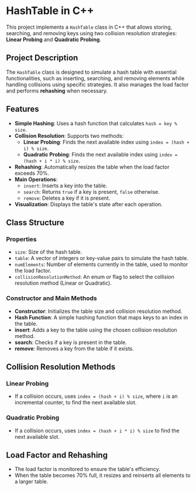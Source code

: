 # HashTable in C++

This project implements a `HashTable` class in C++ that allows storing, searching, and removing keys using two collision resolution strategies: **Linear Probing** and **Quadratic Probing**.

## Project Description

The `HashTable` class is designed to simulate a hash table with essential functionalities, such as inserting, searching, and removing elements while handling collisions using specific strategies. It also manages the load factor and performs **rehashing** when necessary.

## Features

- **Simple Hashing**: Uses a hash function that calculates `hash = key % size`.
- **Collision Resolution**: Supports two methods:
  - **Linear Probing**: Finds the next available index using `index = (hash + i) % size`.
  - **Quadratic Probing**: Finds the next available index using `index = (hash + i * i) % size`.
- **Rehashing**: Automatically resizes the table when the load factor exceeds 70%.
- **Main Operations**:
  - `insert`: Inserts a key into the table.
  - `search`: Returns `true` if a key is present, `false` otherwise.
  - `remove`: Deletes a key if it is present.
- **Visualization**: Displays the table's state after each operation.

## Class Structure

### Properties

- `size`: Size of the hash table.
- `table`: A vector of integers or key-value pairs to simulate the hash table.
- `numElements`: Number of elements currently in the table, used to monitor the load factor.
- `collisionResolutionMethod`: An enum or flag to select the collision resolution method (Linear or Quadratic).

### Constructor and Main Methods

- **Constructor**: Initializes the table size and collision resolution method.
- **Hash Function**: A simple hashing function that maps keys to an index in the table.
- **insert**: Adds a key to the table using the chosen collision resolution method.
- **search**: Checks if a key is present in the table.
- **remove**: Removes a key from the table if it exists.

## Collision Resolution Methods

### Linear Probing
- If a collision occurs, uses `index = (hash + i) % size`, where `i` is an incremental counter, to find the next available slot.

### Quadratic Probing
- If a collision occurs, uses `index = (hash + i * i) % size` to find the next available slot.

## Load Factor and Rehashing

- The load factor is monitored to ensure the table's efficiency.
- When the table becomes 70% full, it resizes and reinserts all elements to a larger table.
